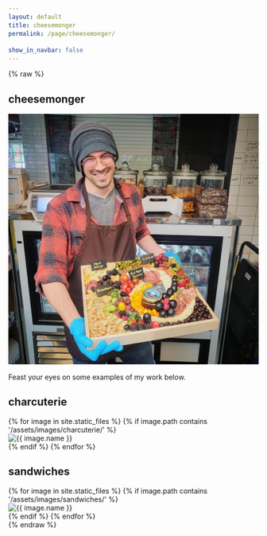 ```yaml
---
layout: default
title: cheesemonger
permalink: /page/cheesemonger/

show_in_navbar: false
---
```


{% raw %}
## cheesemonger

![Cheesemonger Image](/assets/images/personal/cheesemonger.jpg)

Feast your eyes on some examples of my work below.

## charcuterie

<div class="grid-container">
  {% for image in site.static_files %}
    {% if image.path contains '/assets/images/charcuterie/' %}
      <div class="grid-item">
        <img src="{{ site.baseurl }}{{ image.path }}" alt="{{ image.name }}" />
      </div>
    {% endif %}
  {% endfor %}
</div>

## sandwiches

<div class="grid-container">
  {% for image in site.static_files %}
    {% if image.path contains '/assets/images/sandwiches/' %}
      <div class="grid-item">
        <img src="{{ site.baseurl }}{{ image.path }}" alt="{{ image.name }}" />
      </div>
    {% endif %}
  {% endfor %}
</div>
{% endraw %}